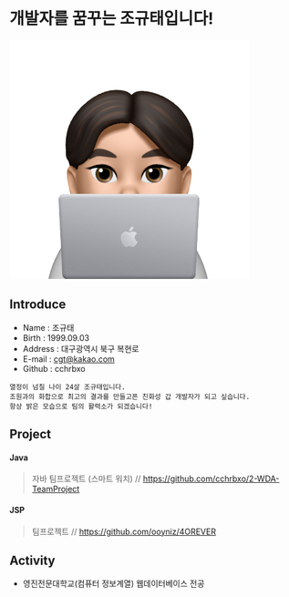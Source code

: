 # 개발자를 꿈꾸는 조규태입니다!  

 
 
![default](이모지.png)


## Introduce
* Name : 조규태
* Birth : 1999.09.03
* Address : 대구광역시 북구 복현로
* E-mail : cgt@kakao.com
* Github : cchrbxo

``` 
열정이 넘칠 나이 24살 조규태입니다.
조원과의 화합으로 최고의 결과를 만들고픈 친화성 갑 개발자가 되고 싶습니다.
항상 밝은 모습으로 팀의 활력소가 되겠습니다!
```

## Project 

#### Java

> 자바 팀프로젝트 (스마트 워치) // https://github.com/cchrbxo/2-WDA-TeamProject


#### JSP

> 팀프로젝트 // https://github.com/ooyniz/4OREVER


## Activity
* 영진전문대학교(컴퓨터 정보계열) 웹데이터베이스 전공

